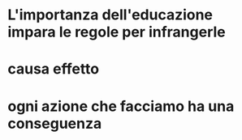# L'importanza dell'educazione impara le regole per infrangerle


# causa effetto 


# ogni azione che facciamo ha una conseguenza 
<!--stackedit_data:
eyJoaXN0b3J5IjpbLTc3MDgzNDUwXX0=
-->